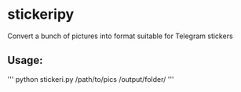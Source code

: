 # stickeripy
Convert a bunch of pictures into format suitable for Telegram stickers

## Usage:

'''
python stickeri.py /path/to/pics /output/folder/
'''
